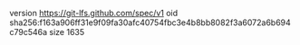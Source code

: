 version https://git-lfs.github.com/spec/v1
oid sha256:f163a906ff31e9f09fa30afc40754fbc3e4b8bb8082f3a6072a6b694c79c546a
size 1635
